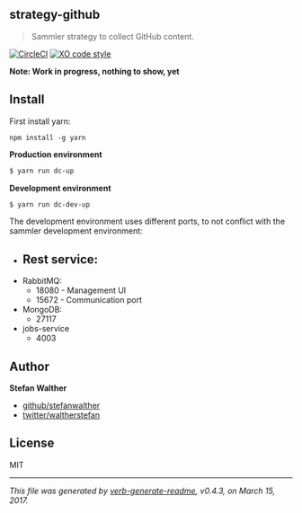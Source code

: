 ## strategy-github

> Sammler strategy to collect GitHub content.

[![CircleCI](https://circleci.com/gh/sammler/strategy-github/tree/master.svg?style=svg)](https://circleci.com/gh/sammler/strategy-github/tree/master)
[![XO code style](https://img.shields.io/badge/code_style-XO--space-5ed9c7.svg)](https://github.com/sindresorhus/xo-space)

**Note: Work in progress, nothing to show, yet**

## Install

First install yarn:

```
npm install -g yarn
```

**Production environment**

```sh
$ yarn run dc-up
```

**Development environment**

```sh
$ yarn run dc-dev-up
```

The development environment uses different ports, to not conflict with the sammler development environment:

* ## Rest service:
* RabbitMQ:
  - 18080 - Management UI
  - 15672 - Communication port
* MongoDB:
  - 27117
* jobs-service
  - 4003

## Author

**Stefan Walther**

* [github/stefanwalther](https://github.com/stefanwalther)
* [twitter/waltherstefan](http://twitter.com/waltherstefan)

## License

MIT

***

_This file was generated by [verb-generate-readme](https://github.com/verbose/verb-generate-readme), v0.4.3, on March 15, 2017._